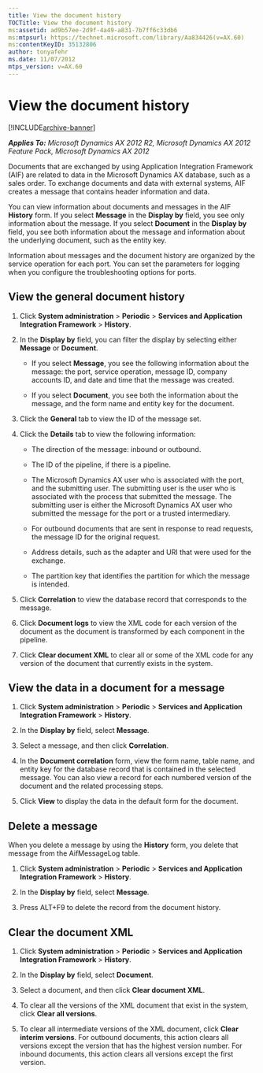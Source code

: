 ```yaml
---
title: View the document history
TOCTitle: View the document history
ms:assetid: ad9b57ee-2d9f-4a49-a831-7b7ff6c33db6
ms:mtpsurl: https://technet.microsoft.com/library/Aa834426(v=AX.60)
ms:contentKeyID: 35132806
author: tonyafehr
ms.date: 11/07/2012
mtps_version: v=AX.60
---
```


# View the document history 


[!INCLUDE[archive-banner](includes/archive-banner.md)]


_**Applies To:** Microsoft Dynamics AX 2012 R2, Microsoft Dynamics AX 2012 Feature Pack, Microsoft Dynamics AX 2012_

Documents that are exchanged by using Application Integration Framework (AIF) are related to data in the Microsoft Dynamics AX database, such as a sales order. To exchange documents and data with external systems, AIF creates a message that contains header information and data.

You can view information about documents and messages in the AIF **History** form. If you select **Message** in the **Display by** field, you see only information about the message. If you select **Document** in the **Display by** field, you see both information about the message and information about the underlying document, such as the entity key.

Information about messages and the document history are organized by the service operation for each port. You can set the parameters for logging when you configure the troubleshooting options for ports.

## View the general document history

1.  Click **System administration** \> **Periodic** \> **Services and Application Integration Framework** \> **History**.

2.  In the **Display by** field, you can filter the display by selecting either **Message** or **Document**.
    
      - If you select **Message**, you see the following information about the message: the port, service operation, message ID, company accounts ID, and date and time that the message was created.
    
      - If you select **Document**, you see both the information about the message, and the form name and entity key for the document.

3.  Click the **General** tab to view the ID of the message set.

4.  Click the **Details** tab to view the following information:
    
      - The direction of the message: inbound or outbound.
    
      - The ID of the pipeline, if there is a pipeline.
    
      - The Microsoft Dynamics AX user who is associated with the port, and the submitting user. The submitting user is the user who is associated with the process that submitted the message. The submitting user is either the Microsoft Dynamics AX user who submitted the message for the port or a trusted intermediary.
    
      - For outbound documents that are sent in response to read requests, the message ID for the original request.
    
      - Address details, such as the adapter and URI that were used for the exchange.
    
      - The partition key that identifies the partition for which the message is intended.

5.  Click **Correlation** to view the database record that corresponds to the message.

6.  Click **Document logs** to view the XML code for each version of the document as the document is transformed by each component in the pipeline.

7.  Click **Clear document XML** to clear all or some of the XML code for any version of the document that currently exists in the system.

## View the data in a document for a message

1.  Click **System administration** \> **Periodic** \> **Services and Application Integration Framework** \> **History**.

2.  In the **Display by** field, select **Message**.

3.  Select a message, and then click **Correlation**.

4.  In the **Document correlation** form, view the form name, table name, and entity key for the database record that is contained in the selected message. You can also view a record for each numbered version of the document and the related processing steps.

5.  Click **View** to display the data in the default form for the document.

## Delete a message

When you delete a message by using the **History** form, you delete that message from the AifMessageLog table.

1.  Click **System administration** \> **Periodic** \> **Services and Application Integration Framework** \> **History**.

2.  In the **Display by** field, select **Message**.

3.  Press ALT+F9 to delete the record from the document history.

## Clear the document XML

1.  Click **System administration** \> **Periodic** \> **Services and Application Integration Framework** \> **History**.

2.  In the **Display by** field, select **Document**.

3.  Select a document, and then click **Clear document XML**.

4.  To clear all the versions of the XML document that exist in the system, click **Clear all versions**.

5.  To clear all intermediate versions of the XML document, click **Clear interim versions**. For outbound documents, this action clears all versions except the version that has the highest version number. For inbound documents, this action clears all versions except the first version.

